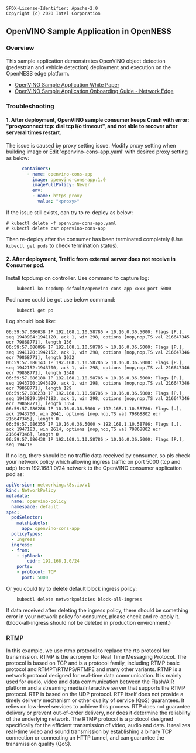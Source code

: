 ```text
SPDX-License-Identifier: Apache-2.0
Copyright (c) 2020 Intel Corporation
```

## OpenVINO Sample Application in OpenNESS

### Overview
This sample application demonstrates OpenVINO object detection (pedestrian and vehicle detection) deployment and execution on the OpenNESS edge platform.

- [OpenVINO Sample Application White Paper](https://github.com/otcshare/specs/blob/master/doc/applications/openness_openvino.md)
- [OpenVINO Sample Application Onboarding Guide - Network Edge](https://github.com/otcshare/specs/blob/master/doc/applications-onboard/network-edge-applications-onboarding.md#onboarding-openvino-application)


### Troubleshooting

#### 1. After deployment, OpenVINO sample consumer keeps Crash with error: "proxyconnect tcp: dial tcp i/o timeout", and not able to recover after serveral times restart.

The issue is caused by proxy setting issue. Modify proxy setting when building image or Edit 'openvino-cons-app.yaml' with desired proxy setting as below:
```yaml
      containers:
        - name: openvino-cons-app
          image: openvino-cons-app:1.0
          imagePullPolicy: Never
          env:
          - name: https_proxy
            value: "<proxy>"

```

If the issue still exists, can try to re-deploy as below:
```shell
# kubectl delete -f openvino-cons-app.yaml
# kubectl delete csr openvino-cons-app
```

Then re-deploy after the consumer has been terminated completely (Use `kubectl get pods` to check termination status).  
#### 2. After deployment, Traffic from external server does not receive in Consumer pod.
Install tcpdump on controller.
Use command to capture log:
```shell
    kubectl ko tcpdump default/openvino-cons-app-xxxx port 5000
```
Pod name could be got use below command:
```shell
    kubectl get po 
```    
Log should look like:
```log
06:59:57.086038 IP 192.168.1.10.58786 > 10.16.0.36.5000: Flags [P.], seq 1940984:1941120, ack 1, win 298, options [nop,nop,TS val 216647345 ecr 79868771], length 136
06:59:57.086096 IP 192.168.1.10.58786 > 10.16.0.36.5000: Flags [P.], seq 1941120:1942152, ack 1, win 298, options [nop,nop,TS val 216647346 ecr 79868771], length 1032
06:59:57.086143 IP 192.168.1.10.58786 > 10.16.0.36.5000: Flags [P.], seq 1942152:1943700, ack 1, win 298, options [nop,nop,TS val 216647346 ecr 79868771], length 1548
06:59:57.086188 IP 192.168.1.10.58786 > 10.16.0.36.5000: Flags [P.], seq 1943700:1943829, ack 1, win 298, options [nop,nop,TS val 216647346 ecr 79868771], length 129
06:59:57.086233 IP 192.168.1.10.58786 > 10.16.0.36.5000: Flags [P.], seq 1943829:1947183, ack 1, win 298, options [nop,nop,TS val 216647346 ecr 79868771], length 3354
06:59:57.086286 IP 10.16.0.36.5000 > 192.168.1.10.58786: Flags [.], ack 1943700, win 2641, options [nop,nop,TS val 79868802 ecr 216647345], length 0
06:59:57.086355 IP 10.16.0.36.5000 > 192.168.1.10.58786: Flags [.], ack 1947183, win 2614, options [nop,nop,TS val 79868802 ecr 216647346], length 0
06:59:57.086438 IP 192.168.1.10.58786 > 10.16.0.36.5000: Flags [P.], seq 194718
```
If no log, there should be no traffic data received by consumer, so pls check your network policy which allowing ingress traffic on port 5000 (tcp and udp) from 192.168.1.0/24 network to the OpenVINO consumer application pod as:
```yaml
apiVersion: networking.k8s.io/v1
kind: NetworkPolicy
metadata:
  name: openvino-policy
  namespace: default
spec:
  podSelector:
    matchLabels:
      app: openvino-cons-app
  policyTypes:
  - Ingress
  ingress:
  - from:
    - ipBlock:
        cidr: 192.168.1.0/24
    ports:
    - protocol: TCP
      port: 5000
```
Or you could try to delete default block ingress policy:
```shell
    kubectl delete networkpolicies block-all-ingress
```
If data received after deleting the ingress policy, there should be something error in your network policy for consumer, please check and re-apply it. (block-all-ingress should not be deleted in production environment.)
### RTMP
In this example, we use rtmp protocol to replace the rtp protocol for transmission.
RTMP is the acronym for Real Time Messaging Protocol. The protocol is based on TCP and is a protocol family, including RTMP basic protocol and RTMPT/RTMPS/RTMPE and many other variants. RTMP is a network protocol designed for real-time data communication. It is mainly used for audio, video and data communication between the Flash/AIR platform and a streaming media/interactive server that supports the RTMP protocol.
RTP is based on the UDP protocol. RTP itself does not provide a timely delivery mechanism or other quality of service (QoS) guarantees. It relies on low-level services to achieve this process. RTP does not guarantee delivery or prevent out-of-order delivery, nor does it determine the reliability of the underlying network. The RTMP protocol is a protocol designed specifically for the efficient transmission of video, audio and data. It realizes real-time video and sound transmission by establishing a binary TCP connection or connecting an HTTP tunnel, and can guarantee the transmission quality (QoS).
